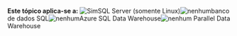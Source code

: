 <Token>**Este tópico aplica-se a:** ![Sim](media/yes.png)SQL Server (somente Linux)![nenhum](media/no.png)banco de dados SQL![nenhum](media/no.png)Azure SQL Data Warehouse![nenhum](media/no.png) Parallel Data Warehouse </Token>